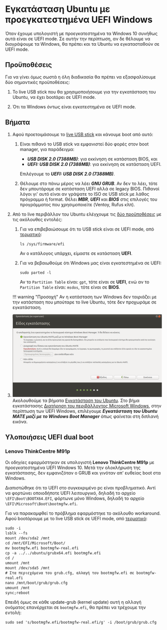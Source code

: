# Εγκατάσταση Ubuntu με προεγκατεστημένα UEFI Windows

Όταν έχουμε υπολογιστή με προεγκατεστημένα τα Windows 10 συνήθως αυτά είναι σε
UEFI mode. Σε αυτήν την περίπτωση, αν δε θέλουμε να διαγράψουμε τα Windows, θα
πρέπει και τα Ubuntu να εγκατασταθούν σε UEFI mode.

## Προϋποθέσεις

Για να γίνει όμως σωστά η όλη διαδικασία θα πρέπει να εξασφαλίσουμε δύο
σημαντικές προϋποθέσεις:

1.  To live USB stick που θα χρησιμοποιήσουμε για την εγκατάσταση του Ubuntu, να
    έχει bootάρει σε UEFI mode.

2.  Ότι τα Windows όντως είναι εγκατεστημένα σε UEFI mode.

## Βήματα

1.  Αφού προετοιμάσουμε το [live USB stick](../../ubuntu/liveusb/) και κάνουμε
    boot από αυτό:

    1.  Είναι πιθανό το USB stick να εμφανιστεί δύο φορές στον boot manager, για παράδειγμα:

        -   ***USB DISK 2.0 (7388MB)***: για εκκίνηση σε κατάσταση BIOS, και
        -   ***UEFI: USB DISK 2.0 (7388MB)***: για εκκίνηση σε κατάσταση UEFI.

        Επιλέγουμε το ***UEFI: USB DISK 2.0 (7388MB)***.

    2.  Θέλουμε στο πάνω μέρος να λέει ***GNU GRUB***. Αν δεν το λέει, τότε δεν
        μπουτάραμε σε κατάσταση UEFI αλλά σε legacy BIOS. Πιθανοί λόγοι γι'
        αυτό είναι αν γράψατε το ISO σε USB stick με λάθος πρόγραμμα ή format.
        Θέλει ***MBR***, ***UEFI*** και ***BIOS*** στις επιλογές του
        προγράμματος που χρησιμοποιείτε (Ventoy, Rufus κλπ).

2.  Από το live περιβάλλον του Ubuntu ελέγχουμε τις [δύο
    προϋποθέσεις](#προϋποθέσεις) με τις ακόλουθες εντολές:

    1.  Για να επιβεβαιώσουμε ότι το USB stick είναι σε UEFI mode,
        από [τερματικό](../../glossary#terminal):
        ```shell
        ls /sys/firmware/efi
        ```
        Αν ο κατάλογος υπάρχει, είμαστε σε κατάσταση **UEFI**.

    2.  Για να βεβαιωθούμε ότι Windows μας είναι εγκατεστημένα σε UEFI:
        ```shell
        sudo parted -l
        ```
        Αν το `Partition Table` είναι: `gpt`, τότε είναι σε **UEFI**, ενώ αν το
        `Partition Table` είναι: `msdos`, τότε είναι σε **BIOS**.

    !!! warning "Προσοχή"
        Αν η κατάσταση των Windows δεν ταιριάζει με την κατάσταση που μπούταρε
        το live Ubuntu, τότε δεν προχωράμε σε εγκατάσταση.

3.  [![](type-of-installation.png)](type-of-installation.png)
    Ακολουθούμε τα βήματα [Εγκατάσταση του Ubuntu](../../ubuntu/installation/).
    Στο βήμα εγκατάστασης [Διατήρηση του περιβάλλοντος Microsoft
    Windows](../../ubuntu/disk-windows/#διατήρηση-του-περιβάλλοντος-microsoft-windows),
    στην περίπτωση των UEFI Windows, επιλέγουμε ***Εγκατάσταση του Ubuntu MATE
    μαζί με το Windows Boot Manager*** όπως φαίνεται στη διπλανή εικόνα.

## Υλοποιήσεις UEFI dual boot

### Lenovo ThinkCentre M91p

Οι οδηγίες εφαρμόστηκαν σε υπολογιστή **Lenovo ThinkCentre M91p** με
προεγκατεστημένα UEFI Windows 10. Μετά την ολοκλήρωση της εγκατάστασης, δεν
εμφανιζόταν ο GRUB και γινόταν απ' ευθείας boot στα Windows.

Διαπιστώθηκε ότι το UEFI στο συγκεκριμένο pc είναι προβληματικό. Αντί να
φορτώνει οποιοδήποτε UEFI λειτουργικό, δηλαδή το αρχείο
`\EFI\Boot\BOOTX64.EFI`, φόρτωνε μόνο Windows, δηλαδή το αρχείο
`\EFI\Microsoft\Boot\bootmgfw.efi`.

Για να παρακαμφθεί το πρόβλημα εφαρμόστηκε το ακόλουθο workaround. Αφού bootάρουμε με το live USB stick σε UEFI mode, από [τερματικό](../../glossary#terminal):
```shell-session
sudo -i
lsblk --fs
mount /dev/sda2 /mnt
cd /mnt/EFI/Microsoft/Boot/
mv bootmgfw.efi bootmgfw-real.efi
cp -a ../../ubuntu/grubx64.efi bootmgfw.efi
cd /
umount /mnt
mount /dev/sda5 /mnt
# Στα περιεχόμενα του grub.cfg, αλλαγή του bootmgfw.efi σε bootmgfw-real.efi
nano /mnt/boot/grub/grub.cfg
umount /mnt
sync;reboot
```
Επειδή όμως σε κάθε update-grub (kernel update) αυτή η αλλαγή ονόματος επανέρχεται σε `bootmgfw.efi`, θα πρέπει να τρέχουμε την εντολή:
```shell
sudo sed 's/bootmgfw.efi/bootmgfw-real.efi/g' -i /boot/grub/grub.cfg
```

